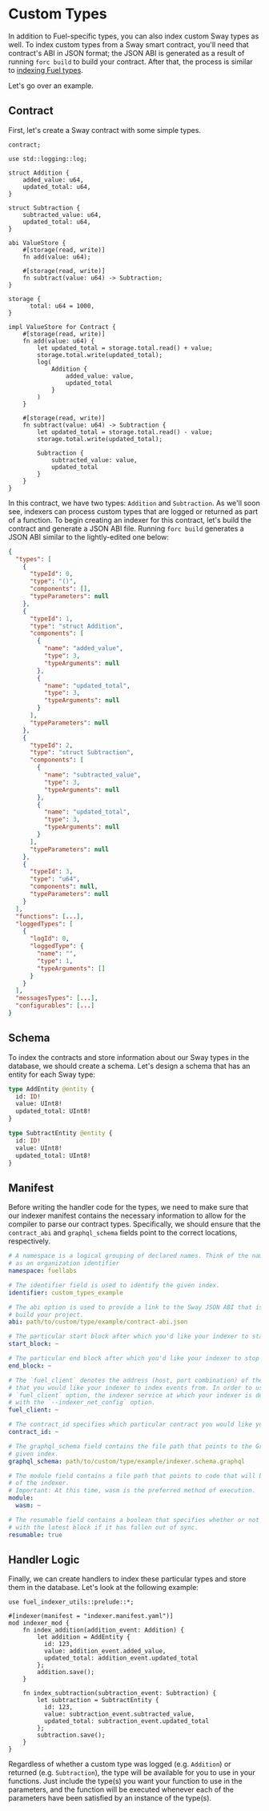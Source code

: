 # Custom Types

In addition to Fuel-specific types, you can also index custom Sway types as well. To index custom types from a Sway smart contract, you'll need that contract's ABI in JSON format; the JSON ABI is generated as a result of running `forc build` to build your contract. After that, the process is similar to [indexing Fuel types](./indexing-fuel-types.md).

Let's go over an example.

## Contract

First, let's create a Sway contract with some simple types.

```sway
contract;

use std::logging::log;

struct Addition {
    added_value: u64,
    updated_total: u64,
}

struct Subtraction {
    subtracted_value: u64,
    updated_total: u64,
}

abi ValueStore {
    #[storage(read, write)]
    fn add(value: u64);
    
    #[storage(read, write)]
    fn subtract(value: u64) -> Subtraction;
}

storage {
	  total: u64 = 1000,
}

impl ValueStore for Contract {
    #[storage(read, write)]
    fn add(value: u64) {
        let updated_total = storage.total.read() + value;
        storage.total.write(updated_total);
        log(
            Addition {
                added_value: value,
                updated_total
            }
        )
    }

    #[storage(read, write)]
    fn subtract(value: u64) -> Subtraction {
        let updated_total = storage.total.read() - value;
        storage.total.write(updated_total);

        Subtraction {
            subtracted_value: value,
            updated_total
        }
    }
}
```

In this contract, we have two types: `Addition` and `Subtraction`. As we'll soon see, indexers can process custom types that are logged or returned as part of a function. To begin creating an indexer for this contract, let's build the contract and generate a JSON ABI file. Running `forc build` generates a JSON ABI similar to the lightly-edited one below:

```json
{
  "types": [
    {
      "typeId": 0,
      "type": "()",
      "components": [],
      "typeParameters": null
    },
    {
      "typeId": 1,
      "type": "struct Addition",
      "components": [
        {
          "name": "added_value",
          "type": 3,
          "typeArguments": null
        },
        {
          "name": "updated_total",
          "type": 3,
          "typeArguments": null
        }
      ],
      "typeParameters": null
    },
    {
      "typeId": 2,
      "type": "struct Subtraction",
      "components": [
        {
          "name": "subtracted_value",
          "type": 3,
          "typeArguments": null
        },
        {
          "name": "updated_total",
          "type": 3,
          "typeArguments": null
        }
      ],
      "typeParameters": null
    },
    {
      "typeId": 3,
      "type": "u64",
      "components": null,
      "typeParameters": null
    }
  ],
  "functions": [...],
  "loggedTypes": [
    {
      "logId": 0,
      "loggedType": {
        "name": "",
        "type": 1,
        "typeArguments": []
      }
    }
  ],
  "messagesTypes": [...],
  "configurables": [...]
}

```

## Schema

To index the contracts and store information about our Sway types in the database, we should create a schema. Let's design a schema that has an entity for each Sway type:

```graphql
type AddEntity @entity {
  id: ID!
  value: UInt8!
  updated_total: UInt8!
}

type SubtractEntity @entity {
  id: ID!
  value: UInt8!
  updated_total: UInt8!
}
```

## Manifest

Before writing the handler code for the types, we need to make sure that our indexer manifest contains the necessary information to allow for the compiler to parse our contract types. Specifically, we should ensure that the `contract_abi` and `graphql_schema` fields point to the correct locations, respectively.

```yaml
# A namespace is a logical grouping of declared names. Think of the namespace
# as an organization identifier
namespace: fuellabs

# The identifier field is used to identify the given index.
identifier: custom_types_example

# The abi option is used to provide a link to the Sway JSON ABI that is generated when you
# build your project.
abi: path/to/custom/type/example/contract-abi.json

# The particular start block after which you'd like your indexer to start indexing events.
start_block: ~

# The particular end block after which you'd like your indexer to stop indexing events.
end_block: ~

# The `fuel_client` denotes the address (host, port combination) of the running Fuel client
# that you would like your indexer to index events from. In order to use this per-indexer
# `fuel_client` option, the indexer service at which your indexer is deployed will have to run
# with the `--indexer_net_config` option.
fuel_client: ~

# The contract_id specifies which particular contract you would like your index to subscribe to.
contract_id: ~

# The graphql_schema field contains the file path that points to the GraphQL schema for the
# given index.
graphql_schema: path/to/custom/type/example/indexer.schema.graphql

# The module field contains a file path that points to code that will be run as an executor inside
# of the indexer.
# Important: At this time, wasm is the preferred method of execution.
module:
  wasm: ~

# The resumable field contains a boolean that specifies whether or not the indexer should, synchronise
# with the latest block if it has fallen out of sync.
resumable: true
```

## Handler Logic

Finally, we can create handlers to index these particular types and store them in the database. Let's look at the following example:
```rust, ignore
use fuel_indexer_utils::prelude::*;

#[indexer(manifest = "indexer.manifest.yaml")]
mod indexer_mod {
    fn index_addition(addition_event: Addition) {
        let addition = AddEntity {
          id: 123,
          value: addition_event.added_value,
          updated_total: addition_event.updated_total
        };
        addition.save();
    }

    fn index_subtraction(subtraction_event: Subtraction) {
        let subtraction = SubtractEntity {
          id: 123,
          value: subtraction_event.subtracted_value,
          updated_total: subtraction_event.updated_total
        };
        subtraction.save();
    }
}
```

Regardless of whether a custom type was logged (e.g. `Addition`) or returned (e.g. `Subtraction`), the type will be available for you to use in your functions. Just include the type(s) you want your function to use in the parameters, and the function will be executed whenever each of the parameters have been satisfied by an instance of the type(s).
